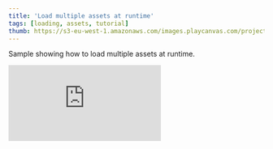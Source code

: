```yaml
---
title: 'Load multiple assets at runtime'
tags: [loading, assets, tutorial]
thumb: https://s3-eu-west-1.amazonaws.com/images.playcanvas.com/projects/12/439131/AC1AEB-image-75.jpg
---
```

Sample showing how to load multiple assets at runtime.
<div className="iframe-container">
    <iframe loading="lazy" src="https://playcanv.as/p/P7eFFj4u/" title="Load multiple assets at runtime" webkitallowfullscreen="true" mozallowfullscreen="true" allow="autoplay" allowfullscreen="true" allowvr="" scrolling="no" frameborder="0" />
</div>
